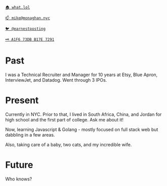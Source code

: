 [`🏠 what.lol`](https://what.lol/)

[`📫 mike@monaghan.nyc`](mailto:mike@monaghan.nyc)

[`🐦 @earnestposting`](https://twitter.com/earnestposting)

[`🗝️ A1F6 73DB B17E 7291`](https://keybase.io/nostromos/pgp_keys.asc)


# Past

I was a Technical Recruiter and Manager for 10 years at Etsy, Blue Apron, InterviewJet, and Datadog. Went through 3 IPOs.

# Present

Currently in NYC. Prior to that, I lived in South Africa, China, and Jordan for high school and the first part of college. Ask me about it!

Now, learning Javascript & Golang - mostly focused on full stack web but dabbling in a few areas.

Also, taking care of a baby, two cats, and my incredible wife.


# Future

Who knows?
